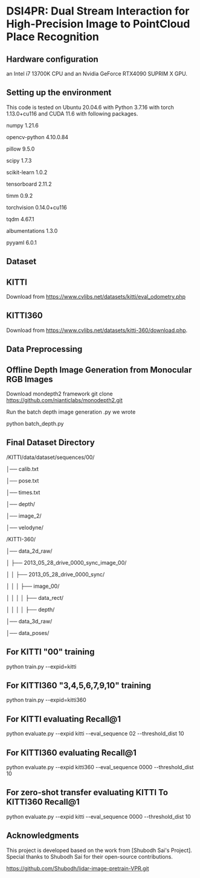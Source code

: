 # DSI4PR: Dual Stream Interaction for High-Precision Image to PointCloud Place Recognition

## **Hardware configuration**

an Intel i7 13700K CPU and an Nvidia GeForce
RTX4090 SUPRIM X GPU. 

## **Setting up the environment**

This code is tested on Ubuntu 20.04.6 with Python 3.7.16 with torch 1.13.0+cu116 and CUDA 11.6 with following packages.

numpy                     1.21.6

opencv-python             4.10.0.84

pillow                    9.5.0 

scipy                     1.7.3 

scikit-learn              1.0.2  

tensorboard               2.11.2  

timm                      0.9.2  

torchvision               0.14.0+cu116 

tqdm                      4.67.1   

albumentations            1.3.0  

pyyaml                    6.0.1 

## **Dataset**

## **KITTI**

Download from https://www.cvlibs.net/datasets/kitti/eval_odometry.php

## **KITTI360**

Download from https://www.cvlibs.net/datasets/kitti-360/download.php.

## **Data Preprocessing**
## **Offline Depth Image Generation from Monocular RGB Images**
Download mondepth2 framework git clone https://github.com/nianticlabs/monodepth2.git

Run the batch depth image generation .py we wrote 

python batch_depth.py

## **Final Dataset Directory**

/KITTI/data/dataset/sequences/00/

│── calib.txt    

│── pose.txt         

│── times.txt       

│── depth/             

│── image_2/           

│── velodyne/          

/KITTI-360/

│── data_2d_raw/                                     

│   ├── 2013_05_28_drive_0000_sync_image_00/         

│   │   ├── 2013_05_28_drive_0000_sync/             

│   │   │   ├── image_00/                          

│   │   │   │   ├── data_rect/                       

│   │   │   │   ├── depth/                       

│── data_3d_raw/                                  

│── data_poses/                                     

## **For KITTI "00" training**

python train.py --expid=kitti

## **For KITTI360 "3,4,5,6,7,9,10" training**

python train.py --expid=kitti360

## **For KITTI evaluating Recall@1**

python evaluate.py --expid kitti --eval_sequence 02 --threshold_dist 10

## **For KITTI360 evaluating Recall@1**

python evaluate.py --expid kitti360 --eval_sequence 0000 --threshold_dist 10

## **For zero-shot transfer evaluating KITTI To KITTI360 Recall@1**

python evaluate.py --expid kitti --eval_sequence 0000 --threshold_dist 10











## **Acknowledgments**

This project is developed based on the work from [Shubodh Sai's Project]. Special thanks to Shubodh Sai for their open-source contributions.




https://github.com/Shubodh/lidar-image-pretrain-VPR.git

